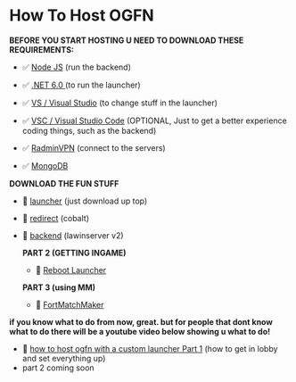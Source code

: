 # How To Host OGFN


**BEFORE YOU START HOSTING U NEED TO DOWNLOAD THESE REQUIREMENTS:**

- :white_check_mark: [Node JS](https://nodejs.org/en) (run the backend)

- :white_check_mark: [.NET 6.0 ](https://dotnet.microsoft.com/en-us/download/dotnet/thank-you/sdk-6.0.418-windows-x64-installer) (to run the launcher)

- :white_check_mark: [VS / Visual Studio](https://visualstudio.microsoft.com/) (to change stuff in the launcher)

- :white_check_mark: [VSC / Visual Studio Code](https://visualstudio.microsoft.com/) (OPTIONAL, Just to get a better experience coding things, such as the backend)

- :white_check_mark: [RadminVPN](https://www.radmin-vpn.com/) (connect to the servers)

- :white_check_mark: [MongoDB](https://www.mongodb.com/try/download/enterprise)

**DOWNLOAD THE FUN STUFF**

- 🔵 [launcher](https://cdn.discordapp.com/attachments/1202067851046039622/1202071672790982677/net6.0-windows.rar?ex=65cc1f7c&is=65b9aa7c&hm=79d255766a66aa1ac100f6a068b4f7cf16a4bb7b8ac8edf8cefecda5e9c76442&) (just download up top)

- 🔵 [redirect](https://github.com/Milxnor/Cobalt) (cobalt)

- 🔵 [backend](https://github.com/Lawin0129/LawinServerV2) (lawinserver v2)

  **PART 2 (GETTING INGAME)**

  - 📂 [Reboot Launcher](https://discord.gg/reboot)


   **PART 3 (using MM)**

  - 📂 [FortMatchMaker](https://github.com/Lawin0129/FortMatchmaker)
 


**if you know what to do from now, great. but for people that dont know what to do there will be a youtube video below showing u what to do!**

- 🔴 [how to host ogfn with a custom launcher Part 1](https://www.youtube.com/watch?v=SclVIVe2zFs&t=500s) (how to get in lobby and set everything up)
- part 2 coming soon
